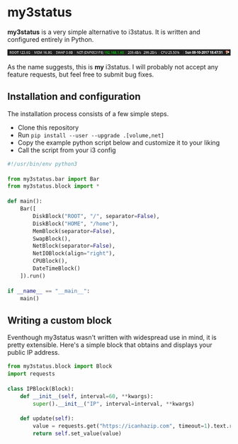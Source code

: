 # my3status

__my3status__ is a very simple alternative to i3status. It is written and
configured entirely in Python.

![](/screenshots/example.png)

As the name suggests, this is __my__ i3status. I will probably not accept any
feature requests, but feel free to submit bug fixes.

## Installation and configuration

The installation process consists of a few simple steps.

* Clone this repository
* Run ``pip install --user --upgrade .[volume,net]``
* Copy the example python script below and customize it to your liking
* Call the script from your i3 config

```python
#!/usr/bin/env python3

from my3status.bar import Bar
from my3status.block import *

def main():
    Bar([
        DiskBlock("ROOT", "/", separator=False),
        DiskBlock("HOME", "/home"),
        MemBlock(separator=False),
        SwapBlock(),
        NetBlock(separator=False),
        NetIOBlock(align="right"),
        CPUBlock(),
        DateTimeBlock()
    ]).run()

if __name__ == "__main__":
    main()
```

## Writing a custom block

Eventhough my3status wasn't written with widespread use in mind, it is pretty
extensible. Here's a simple block that obtains and displays your public IP
address.

```python
from my3status.block import Block
import requests

class IPBlock(Block):
    def __init__(self, interval=60, **kwargs):
        super().__init__("IP", interval=interval, **kwargs)

    def update(self):
        value = requests.get("https://icanhazip.com", timeout=1).text.rstrip('\n')
        return self.set_value(value)
```
